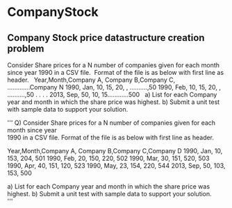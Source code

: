 CompanyStock
============

Company Stock price datastructure creation problem
------------------------------------------------------


Consider Share prices for a N number of companies given for each month since year 1990 in a CSV file.  Format of the file is as below with first line as header.
 
Year,Month,Company A, Company B,Company C, .............Company N
1990, Jan, 10, 15, 20, , ..........,50
1990, Feb, 10, 15, 20, , ..........,50
.
.
.
.
2013, Sep, 50, 10, 15............500
 
a) List for each Company year and month in which the share price was highest.
b) Submit a unit test with sample data to support your solution.   


'''
Q)  Consider Share prices for a N number of companies given for each month since year     
         1990 in a CSV file.  Format of the file is as below with first line as header.
 
Year,Month,Company A, Company B,Company C,Company D
1990, Jan, 10, 153, 204, 501
1990, Feb, 20, 150, 220, 502
1990, Mar, 30, 151, 520, 503
1990, Apr, 40, 151, 120, 523
1990, May, 23, 154, 220, 544
2013, Sep, 50, 103, 153, 500
 

a) List for each Company year and month in which the share price was highest.
b) Submit a unit test with sample data to support your solution.   
'''


